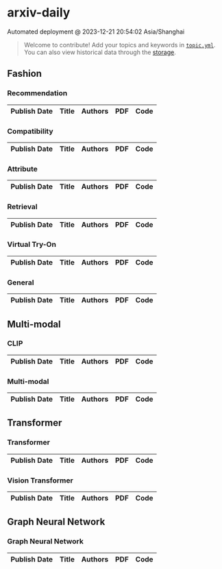 # arxiv-daily
 Automated deployment @ 2023-12-21 20:54:02 Asia/Shanghai
> Welcome to contribute! Add your topics and keywords in [`topic.yml`](https://github.com/beiyuouo/arxiv-daily/blob/main/database/topic.yml).
> You can also view historical data through the [storage](https://github.com/beiyuouo/arxiv-daily/blob/main/database/storage).

## Fashion

### Recommendation
|Publish Date|Title|Authors|PDF|Code|
| :---: | :---: | :---: | :---: | :---: |

### Compatibility
|Publish Date|Title|Authors|PDF|Code|
| :---: | :---: | :---: | :---: | :---: |

### Attribute
|Publish Date|Title|Authors|PDF|Code|
| :---: | :---: | :---: | :---: | :---: |

### Retrieval
|Publish Date|Title|Authors|PDF|Code|
| :---: | :---: | :---: | :---: | :---: |

### Virtual Try-On
|Publish Date|Title|Authors|PDF|Code|
| :---: | :---: | :---: | :---: | :---: |

### General
|Publish Date|Title|Authors|PDF|Code|
| :---: | :---: | :---: | :---: | :---: |

## Multi-modal

### CLIP
|Publish Date|Title|Authors|PDF|Code|
| :---: | :---: | :---: | :---: | :---: |

### Multi-modal
|Publish Date|Title|Authors|PDF|Code|
| :---: | :---: | :---: | :---: | :---: |

## Transformer

### Transformer
|Publish Date|Title|Authors|PDF|Code|
| :---: | :---: | :---: | :---: | :---: |

### Vision Transformer
|Publish Date|Title|Authors|PDF|Code|
| :---: | :---: | :---: | :---: | :---: |

## Graph Neural Network

### Graph Neural Network
|Publish Date|Title|Authors|PDF|Code|
| :---: | :---: | :---: | :---: | :---: |
